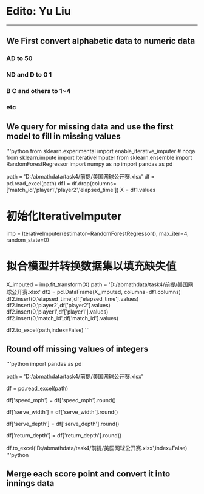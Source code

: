 # Edito: **Yu Liu**
***
## We First convert alphabetic data to numeric data
### AD to 50

### ND and D to 0 1

### B C and others to 1~4

### etc

## We query for missing data and use the first model to fill in missing values
'''python
from sklearn.experimental import enable_iterative_imputer  # noqa
from sklearn.impute import IterativeImputer
from sklearn.ensemble import RandomForestRegressor
import numpy as np
import pandas as pd 


path = 'D:/abmathdata/task4/前提/美国网球公开赛.xlsx'
df = pd.read_excel(path)
df1 = df.drop(columns=['match_id','player1','player2','elapsed_time'])
X = df1.values
# 初始化IterativeImputer
imp = IterativeImputer(estimator=RandomForestRegressor(), max_iter=4, random_state=0)

# 拟合模型并转换数据集以填充缺失值
X_imputed = imp.fit_transform(X)
path = 'D:/abmathdata/task4/前提/美国网球公开赛.xlsx'
df2 = pd.DataFrame(X_imputed, columns=df1.columns)
df2.insert(0,'elapsed_time',df['elapsed_time'].values)
df2.insert(0,'player2',df['player2'].values)
df2.insert(0,'player1',df['player1'].values)
df2.insert(0,'match_id',df['match_id'].values)

df2.to_excel(path,index=False)
'''
## Round off missing values of integers
'''python
import pandas as pd


path = 'D:/abmathdata/task4/前提/美国网球公开赛.xlsx'

df = pd.read_excel(path)

df['speed_mph'] = df['speed_mph'].round()

df['serve_width'] = df['serve_width'].round()

df['serve_depth'] = df['serve_depth'].round()

df['return_depth'] = df['return_depth'].round()


df.to_excel('D:/abmathdata/task4/前提/美国网球公开赛.xlsx',index=False)
'''python

## Merge each score point and convert it into innings data
